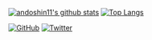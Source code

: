 [![andoshin11's github stats](https://github-readme-stats.vercel.app/api?username=andoshin11&show_icons=true)](https://github.com/andoshin11)
[![Top Langs](https://github-readme-stats.vercel.app/api/top-langs/?username=andoshin11)](https://github.com/andoshin11)

[![GitHub](https://img.shields.io/github/followers/andoshin11?style=social)](https://github.com/andoshin11)
[![Twitter](https://img.shields.io/twitter/follow/andoshin11?style=social)](https://img.shields.io/twitter/follow/andoshin11?style=social)
                

<!--
**andoshin11/andoshin11** is a ✨ _special_ ✨ repository because its `README.md` (this file) appears on your GitHub profile.

Here are some ideas to get you started:

- 🔭 I’m currently working on ...
- 🌱 I’m currently learning ...
- 👯 I’m looking to collaborate on ...
- 🤔 I’m looking for help with ...
- 💬 Ask me about ...
- 📫 How to reach me: ...
- 😄 Pronouns: ...
- ⚡ Fun fact: ...
-->
